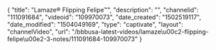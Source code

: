 {
    "title": "Lamaze&reg; Flipping Felipe&trade;",
    "description": "",
    "channelid": "111091684",
    "videoid": "109970073",
    "date_created": "1502519117",
    "date_modified": "1504049169",
    "type": "captivate",
    "layout": "channelVideo",
    "url": "\/bbbusa-latest-videos\/lamaze\u00c2-flipping-felipe\u00e2-3-notes\/111091684-109970073"
}